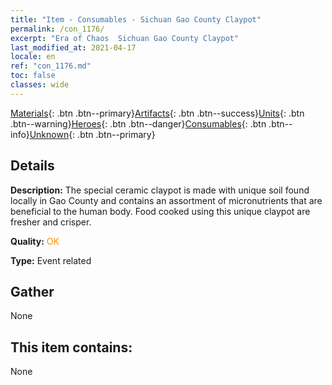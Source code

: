 ```yaml
---
title: "Item - Consumables - Sichuan Gao County Claypot"
permalink: /con_1176/
excerpt: "Era of Chaos  Sichuan Gao County Claypot"
last_modified_at: 2021-04-17
locale: en
ref: "con_1176.md"
toc: false
classes: wide
---
```

 [Materials](/Items/){: .btn .btn--primary}[Artifacts](/Items/Artifacts/){: .btn .btn--success}[Units](/Items/Units/){: .btn .btn--warning}[Heroes](/Items/Heroes/){: .btn .btn--danger}[Consumables](/Items/Consumables/){: .btn .btn--info}[Unknown](/Items/Unknown/){: .btn .btn--primary}

## Details
 **Description:** The special ceramic claypot is made with unique soil found locally in Gao County and contains an assortment of micronutrients that are beneficial to the human body. Food cooked using this unique claypot are fresher and crisper.

 **Quality:** <span style="color: #FF8C00">OK</span>

 **Type:** Event related

## Gather

  None

## This item contains:

  None

